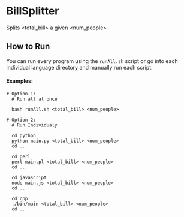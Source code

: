 # BillSplitter

Splits <total_bill> a given <num_people>

## How to Run

You can run every program using the `runAll.sh` script or go into each individual language directory and manually run each script.

#### Examples:
```
# Option 1:
  # Run all at once

  bash runAll.sh <total_bill> <num_people>

# Option 2:
  # Run Individualy

  cd python
  python main.py <total_bill> <num_people>
  cd ..

  cd perl
  perl main.pl <total_bill> <num_people>
  cd ..

  cd javascript
  node main.js <total_bill> <num_people>
  cd ..

  cd cpp
  ./bin/main <total_bill> <num_people>
  cd ..
```
